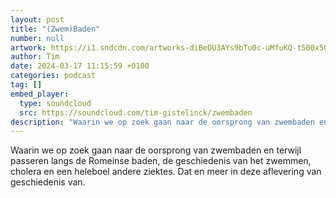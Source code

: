 ```yaml
---
layout: post
title: "(Zwem)Baden"
number: null
artwork: https://i1.sndcdn.com/artworks-diBeDU3AYs9bTu0c-uMfuKQ-t500x500.jpg
author: Tim
date: 2024-03-17 11:15:59 +0100
categories: podcast
tag: []
embed_player:
  type: soundcloud
  src: https://soundcloud.com/tim-gistelinck/zwembaden
description: "Waarin we op zoek gaan naar de oorsprong van zwembaden en terwijl passeren langs de Romeinse baden, de geschiedenis van het zwemmen, cholera en een heleboel andere ziektes."
---
```

Waarin we op zoek gaan naar de oorsprong van zwembaden en terwijl passeren langs de Romeinse baden, de geschiedenis van het zwemmen, cholera en een heleboel andere ziektes. Dat en meer in deze aflevering van geschiedenis van.